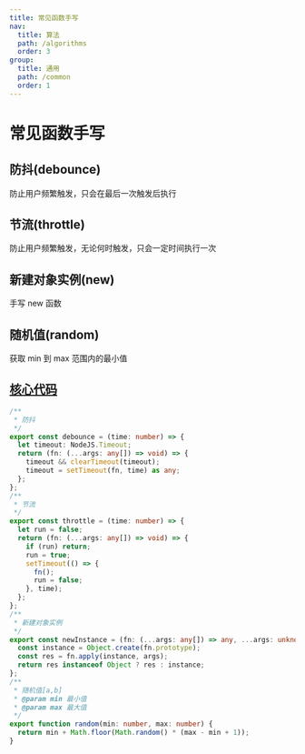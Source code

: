```yaml
---
title: 常见函数手写
nav:
  title: 算法
  path: /algorithms
  order: 3
group:
  title: 通用
  path: /common
  order: 1
---
```


# 常见函数手写

## 防抖(debounce)

防止用户频繁触发，只会在最后一次触发后执行

## 节流(throttle)

防止用户频繁触发，无论何时触发，只会一定时间执行一次

## 新建对象实例(new)

手写 new 函数

## 随机值(random)

获取 min 到 max 范围内的最小值



## [核心代码](https://gitee.com/bestlyg/bestlyg/tree/master/packages/algorithms/src/common/functions.ts)
```ts
/**
 * 防抖
 */
export const debounce = (time: number) => {
  let timeout: NodeJS.Timeout;
  return (fn: (...args: any[]) => void) => {
    timeout && clearTimeout(timeout);
    timeout = setTimeout(fn, time) as any;
  };
};
/**
 * 节流
 */
export const throttle = (time: number) => {
  let run = false;
  return (fn: (...args: any[]) => void) => {
    if (run) return;
    run = true;
    setTimeout(() => {
      fn();
      run = false;
    }, time);
  };
};
/**
 * 新建对象实例
 */
export const newInstance = (fn: (...args: any[]) => any, ...args: unknown[]) => {
  const instance = Object.create(fn.prototype);
  const res = fn.apply(instance, args);
  return res instanceof Object ? res : instance;
};
/**
 * 随机值[a,b]
 * @param min 最小值
 * @param max 最大值
 */
export function random(min: number, max: number) {
  return min + Math.floor(Math.random() * (max - min + 1));
}

```
